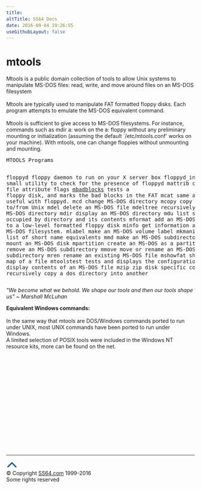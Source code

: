 ```yaml
---
title:
altTitle: SS64 Docs
date: 2016-09-04 19:26:55
useGithubLayout: false
---
```

<!-- #BeginLibraryItem "/Library/head_bash.lbi" --><!-- #EndLibraryItem --><h1>mtools</h1> 
<p>Mtools is a public domain collection of tools to allow Unix systems to manipulate MS-DOS files: read, write, and move around files on an MS-DOS 
filesystem <br><br>Mtools are typically used to manipulate FAT formatted floppy disks. Each program attempts to emulate the MS-DOS equivalent command.<br>
<br>Mtools is sufficient to give access to MS-DOS filesystems. For instance, commands such as <span class="code">mdir a:</span> work on the <span class="code">a:</span> floppy without any preliminary mounting or 
initialization (assuming the default `/etc/mtools.conf' works on your machine). With mtools, one can change floppies  without unmounting and mounting.</p>
<pre>MTOOLS Programs

floppyd           floppy daemon to run on your X server box
floppyd_installtest small utility to check for the presence of floppyd
mattrib           change MS-DOS file attribute flags
<a href="mbadblocks.html">mbadblocks</a>        tests a floppy disk, and marks the bad blocks in the FAT
mcat              same as cat. Only useful with floppyd.
mcd               change MS-DOS directory
mcopy             copy MS-DOS files to/from Unix
mdel              delete an MS-DOS file
mdeltree          recursively delete an MS-DOS directory
mdir              display an MS-DOS directory
mdu               list space occupied by directory and its contents
mformat           add an MS-DOS filesystem to a low-level formatted floppy disk
minfo             get information about an MS-DOS filesystem.
mlabel            make an MS-DOS volume label
mkmanifest        makes a list of short name equivalents
mmd               make an MS-DOS subdirectory
mmount            mount an MS-DOS disk
mpartition        create an MS-DOS as a partition
mrd               remove an MS-DOS subdirectory
mmove             move or rename an MS-DOS file or subdirectory
mren              rename an existing MS-DOS file
mshowfat          shows the FAT map of a file
mtoolstest        tests and displays the configuration
mtype             display contents of an MS-DOS file
mzip              zip disk specific commands
xcopy             recursively copy a dos directory into another</pre>
<p class="quote"> <i>"We become what we behold. We shape our tools and then our tools shape us" ~ Marshall McLuhan</i></p>
<p><b>Equivalent Windows commands:</b><br>
<br>In the same way that mtools are DOS/Windows commands ported to run under UNIX, most UNIX commands have been ported to run under Windows.<br>
A limited selection of POSIX tools were included in the Windows NT resource kits, more can be found on the net.</p><!-- #BeginLibraryItem "/Library/foot_bash.lbi" --><p><script async="" src="//pagead2.googlesyndication.com/pagead/js/adsbygoogle.js"></script>
<!-- bash300 -->
<ins class="adsbygoogle" style="display:inline-block;width:300px;height:250px" data-ad-client="ca-pub-6140977852749469" data-ad-slot="4615356305"></ins>
<script>
(adsbygoogle = window.adsbygoogle || []).push({});
</script></p>
<hr>
<div id="bl" class="footer"><a href="#"><img src="../images/top.png" width="30" height="22" alt="Back to the Top"></a></div>
<div id="br" class="footer, tagline">© Copyright <a href="http://ss64.com/">SS64.com</a> 1999-2016<br>
Some rights reserved</div><!-- #EndLibraryItem -->

